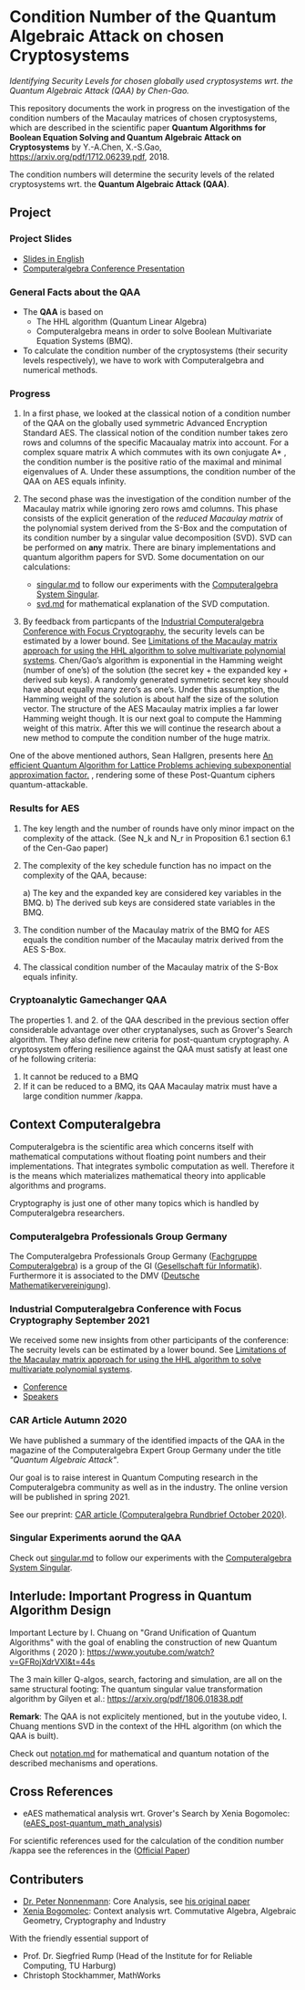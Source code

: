 # Condition Number of the Quantum Algebraic Attack on chosen Cryptosystems

*Identifying Security Levels for chosen globally used cryptosystems wrt. the Quantum Algebraic Attack (QAA) by Chen-Gao.*

This repository documents the work in progress on the investigation of the condition numbers of the Macaulay matrices of chosen cryptosystems, which are described in the scientific paper **Quantum Algorithms for Boolean Equation Solving and Quantum Algebraic Attack on Cryptosystems** by Y.-A.Chen, X.-S.Gao, https://arxiv.org/pdf/1712.06239.pdf, 2018. 

The condition numbers will determine the security levels of the related cryptosystems wrt. the **Quantum Algebraic Attack (QAA)**.


## Project 

### Project Slides

* [Slides in English](https://github.com/Quant-X-Security-Coding-GmbH/QAA_Condition_Number/blob/main/QAA_condition_number_project_description_EN.pdf)
* [Computeralgebra Conference Presentation](https://github.com/Quant-X-Security-Coding-GmbH/QAA_Condition_Number/blob/main/QAA_Talk%20PNo.pdf)

### General Facts about the QAA

* The **QAA** is based on 
	* The HHL algorithm (Quantum Linear Algebra) 
	* Computeralgebra means in order to solve Boolean Multivariate Equation Systems (BMQ).
* To calculate the condition number of the cryptosystems (their security levels respectively), we have to work with Computeralgebra and numerical methods.


### Progress

1) In a first phase, we looked at the classical notion of a condition number of the QAA on the globally used symmetric Advanced Encryption Standard AES. The classical notion of the condition number takes zero rows and columns of the specific Macaualay matrix into account. For a complex square matrix A which commutes with its own conjugate A* , the condition number is the positive ratio of the maximal and minimal eigenvalues of A. Under these assumptions, the condition number of the QAA on AES equals infinity. 
2) The second phase was the investigation of the condition number of the Macaulay matrix while ignoring zero rows amd columns. This phase consists of the explicit generation of the *reduced Macaulay matrix* of the polynomial system derived from the S-Box and the computation of its condition number by a singular value decomposition (SVD). SVD can be performed on **any** matrix. There are binary implementations and quantum algorithm papers for SVD. Some documentation on our calculations:
	* [singular.md](singular/singular.md) to follow our experiments with the [Computeralgebra System Singular](https://www.singular.uni-kl.de/).
	* [svd.md](singular_value_decomposition/svd.md) for mathematical explanation of the SVD computation.

3) By feedback from particpants of the [Industrial Computeralgebra Conference with Focus Cryptography](https://fachgruppe-computeralgebra.de/industrial-computeralgebra-conference-with-focus-cryptography/), the security levels can be estimated by a lower bound. See [Limitations of the Macaulay matrix approach for using the HHL algorithm to solve multivariate polynomial systems](https://indico.physik.uni-muenchen.de/event/84/attachments/248/553/S2C.Li.slides.pdf). Chen/Gao’s algorithm is exponential in the Hamming weight (number of one’s) of the solution (the secret key + the expanded key + derived sub keys). A randomly generated symmetric secret key should have about equally many zero’s as one’s. Under this assumption, the Hamming weight of the solution is about half the size of the solution vector. The structure of the AES Macaulay matrix implies a far lower Hamming weight though. It is our next goal to compute the Hamming weight of this matrix. After this we will continue  the research about a new method to compute the condition number of the huge matrix.

One of the above mentioned authors, Sean Hallgren, presents here
[An efficient Quantum Algorithm for Lattice Problems achieving subexponential approximation factor.](https://www.youtube.com/watch?v=K5Apl_qCnDA) , rendering some of these Post-Quantum ciphers quantum-attackable.


### Results for AES

1) The key length and the number of rounds have only minor impact on the complexity of the attack. (See N_k and N_r in Proposition 6.1 section 6.1 of the Cen-Gao paper)
2) The complexity of the key schedule function has no impact on the complexity of the QAA, because:

	a) The key and the expanded key are considered key variables in the BMQ.
	b) The derived sub keys are considered state variables in the BMQ.

3) The condition number of the Macaulay matrix of the BMQ for AES equals the condition number of the Macaulay matrix derived from the AES S-Box.
4) The classical condition number of the Macaulay matrix of the S-Box equals infinity.


### Cryptoanalytic Gamechanger QAA

The properties 1. and 2. of the QAA described in the previous section offer considerable advantage over other cryptanalyses, such as Grover's Search algorithm. They also define new criteria for post-quantum cryptography. A cryptosystem offering resilience against the QAA must satisfy at least one of he following criteria:

1) It cannot be reduced to a BMQ
2) If it can be reduced to a BMQ, its QAA Macaulay matrix must have a large condition nummer /kappa.


## Context Computeralgebra

Computeralgebra is the scientific area which concerns itself with mathematical computations without floating point numbers and their implementations. That integrates symbolic computation as well.
Therefore it is the means which materializes mathematical theory into applicable algorithms and programs. 

Cryptography is just one of other many topics which is handled by Computeralgebra researchers.


### Computeralgebra Professionals Group Germany

The Computeralgebra Professionals Group Germany ([Fachgruppe Computeralgebra](https://fachgruppe-computeralgebra.de/fachgruppe/)) is a group of the GI ([Gesellschaft für Informatik](https://gi.de/)). 
Furthermore it is associated to the DMV ([Deutsche Mathematikervereinigung](https://www.mathematik.de/)).


### Industrial Computeralgebra Conference with Focus Cryptography September 2021

We received some new insights from other participants of the conference: The secruity levels can be estimated by a lower bound. See [Limitations of the Macaulay matrix approach for using the HHL algorithm to solve multivariate polynomial systems](https://indico.physik.uni-muenchen.de/event/84/attachments/248/553/S2C.Li.slides.pdf). 

* [Conference](https://fachgruppe-computeralgebra.de/industrial-computeralgebra-conference-with-focus-cryptography/)
* [Speakers](https://fachgruppe-computeralgebra.de/industrial-conference-talks/)


### CAR Article Autumn 2020

We have published a summary of the identified impacts of the QAA in the magazine of the Computeralgebra Expert Group Germany under the title *"Quantum Algebraic Attack"*. 

Our goal is to raise interest in Quantum Computing research in the Computeralgebra community as well as in the industry. The online version will be published in spring 2021.

See our preprint: [CAR article (Computeralgebra Rundbrief October 2020)](computeralgebra/GameChangerComputerAlgebra.pdf).


### Singular Experiments aorund the QAA

Check out [singular.md](singular/singular.md) to follow our experiments with the [Computeralgebra System Singular](https://www.singular.uni-kl.de/).


## Interlude: Important Progress in Quantum Algorithm Design

Important Lecture by I. Chuang on "Grand Unification of Quantum Algorithms" with the goal of enabling the construction of new Quantum Algorithms ( 2020 ): https://www.youtube.com/watch?v=GFRojXdrVXI&t=44s

The 3 main killer Q-algos, search, factoring and simulation, are all on the same structural footing: The quantum singular value transformation algorithm by Gilyen et al.: https://arxiv.org/pdf/1806.01838.pdf

**Remark**: The QAA is not explicitely mentioned, but in the youtube video, I. Chuang  mentions SVD in the context of the HHL algorithm (on which the QAA is built).

Check out [notation.md](notation/notation.md) for mathematical and quantum notation of the described mechanisms and operations.



## Cross References

* eAES mathematical analysis wrt. Grover's Search by Xenia Bogomolec: ([eAES_post-quantum_math_analysis](https://github.com/XeniaGabriela/eAES_post-quantum_math_analysis))

For scientific references used for the calculation of the condition number /kappa see the references in the ([Official Paper](
https://github.com/XeniaGabriela/QAA_Condition_Nr/blob/master/official_paper/QAA_on_AES_paper.pdf))



## Contributers

* [Dr. Peter Nonnenmann](https://www.linkedin.com/in/peter-dr-nonnenmann-737857a0/): Core Analysis, see [his original paper](https://github.com/XeniaGabriela/QAA_Condition_Nr/tree/master/results_nonnenmann_rump)
* [Xenia Bogomolec](https://www.linkedin.com/in/xenia-bogomolec-532981a6/): Context analysis wrt. Commutative Algebra, Algebraic Geometry, Cryptography and Industry

With the friendly essential support of 
* Prof. Dr. Siegfried Rump (Head of the Institute for for Reliable Computing, TU Harburg)
* Christoph Stockhammer, MathWorks
